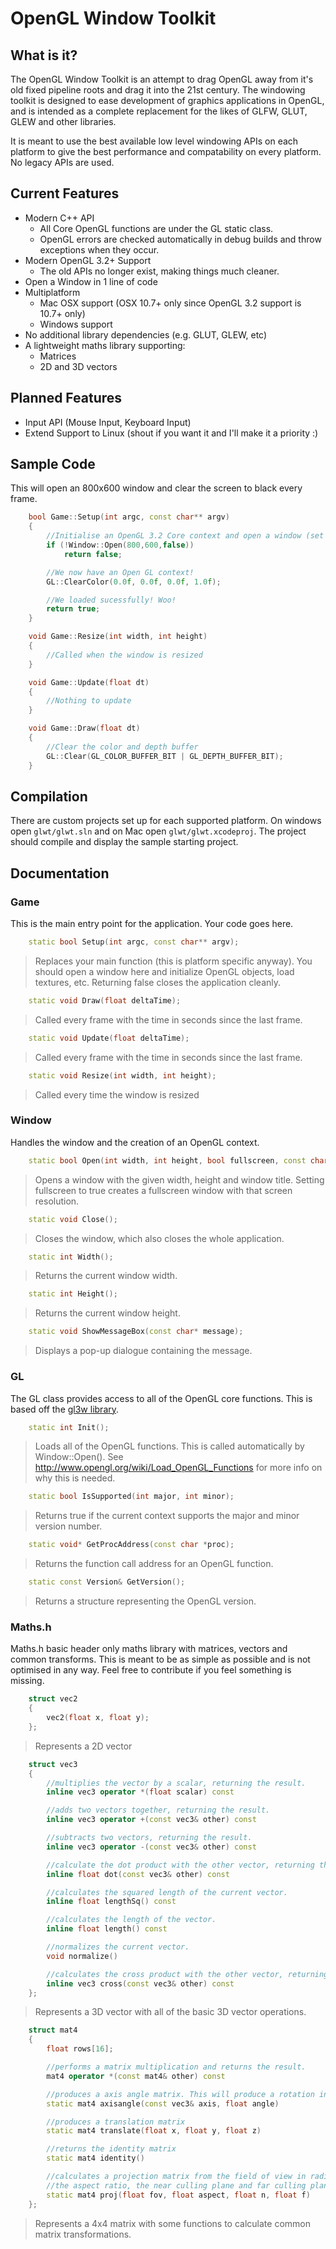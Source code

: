 OpenGL Window Toolkit
====

What is it?
-----------

The OpenGL Window Toolkit is an attempt to drag OpenGL away from it's old fixed pipeline roots and drag it into the 21st century. The windowing toolkit is designed to ease development of graphics applications in OpenGL, and is intended as a complete replacement for the likes of GLFW, GLUT, GLEW and other libraries.

It is meant to use the best available low level windowing APIs on each platform to give the best performance and compatability on every platform. No legacy APIs are used.

Current Features
----------------

* Modern C++ API
    * All Core OpenGL functions are under the GL static class.
    * OpenGL errors are checked automatically in debug builds and throw exceptions when they occur.
* Modern OpenGL 3.2+ Support
    * The old APIs no longer exist, making things much cleaner.
* Open a Window in 1 line of code
* Multiplatform
    * Mac OSX support (OSX 10.7+ only since OpenGL 3.2 support is 10.7+ only)
    * Windows support
* No additional library dependencies (e.g. GLUT, GLEW, etc)
* A lightweight maths library supporting:
    * Matrices
    * 2D and 3D vectors

Planned Features
----------------

* Input API (Mouse Input, Keyboard Input)
* Extend Support to Linux (shout if you want it and I'll make it a priority :)

Sample Code
-----------

This will open an 800x600 window and clear the screen to black every frame.

```C++
    bool Game::Setup(int argc, const char** argv)
    {
        //Initialise an OpenGL 3.2 Core context and open a window (set to true for fullscreen)
        if (!Window::Open(800,600,false))
            return false;

        //We now have an Open GL context!
        GL::ClearColor(0.0f, 0.0f, 0.0f, 1.0f);

        //We loaded sucessfully! Woo!
        return true;
    }

    void Game::Resize(int width, int height)
    {
        //Called when the window is resized
    }

    void Game::Update(float dt)
    {
        //Nothing to update
    }

    void Game::Draw(float dt)
    {
        //Clear the color and depth buffer
        GL::Clear(GL_COLOR_BUFFER_BIT | GL_DEPTH_BUFFER_BIT);
    }
```

Compilation
-----------

There are custom projects set up for each supported platform. On windows open `glwt/glwt.sln` and on Mac open `glwt/glwt.xcodeproj`. The project should compile and display the sample starting project.

Documentation
-------------

### Game ###
This is the main entry point for the application. Your code goes here.

```C++
    static bool Setup(int argc, const char** argv);
```

> Replaces your main function (this is platform specific anyway). You should open a window here and initialize OpenGL objects, load textures, etc.
> Returning false closes the application cleanly.

```C++
    static void Draw(float deltaTime);
```

> Called every frame with the time in seconds since the last frame.

```C++
    static void Update(float deltaTime);
```

> Called every frame with the time in seconds since the last frame.

```C++
    static void Resize(int width, int height);
```

> Called every time the window is resized

### Window ###
Handles the window and the creation of an OpenGL context.

```C++
    static bool Open(int width, int height, bool fullscreen, const char* windowTitle);
```

> Opens a window with the given width, height and window title. Setting fullscreen to true creates a fullscreen window with that screen resolution.

```C++
    static void Close();
```

> Closes the window, which also closes the whole application.

```C++
    static int Width();
```

> Returns the current window width.

```C++
    static int Height();
```

> Returns the current window height.

```C++
    static void ShowMessageBox(const char* message);
```

> Displays a pop-up dialogue containing the message.

### GL ###
The GL class provides access to all of the OpenGL core functions. This is based off the [gl3w library](https://github.com/skaslev/gl3w).

```C++
    static int Init();
```

> Loads all of the OpenGL functions. This is called automatically by Window::Open(). See http://www.opengl.org/wiki/Load_OpenGL_Functions for more info on why this is needed.

```C++
    static bool IsSupported(int major, int minor);
```

> Returns true if the current context supports the major and minor version number.

```C++
    static void* GetProcAddress(const char *proc);
```

> Returns the function call address for an OpenGL function.

```C++
    static const Version& GetVersion();
```

> Returns a structure representing the OpenGL version.

### Maths.h ###
Maths.h basic header only maths library with matrices, vectors and common transforms. This is meant to be as simple as possible and is not optimised in any way. Feel free to contribute if you feel something is missing.

```C++
    struct vec2
    {
        vec2(float x, float y);
    };
```

> Represents a 2D vector

```C++
    struct vec3
    {
        //multiplies the vector by a scalar, returning the result.
        inline vec3 operator *(float scalar) const

        //adds two vectors together, returning the result.
        inline vec3 operator +(const vec3& other) const

        //subtracts two vectors, returning the result.
        inline vec3 operator -(const vec3& other) const

        //calculate the dot product with the other vector, returning the result.
        inline float dot(const vec3& other) const

        //calculates the squared length of the current vector.
        inline float lengthSq() const

        //calculates the length of the vector.
        inline float length() const

        //normalizes the current vector.
        void normalize()

        //calculates the cross product with the other vector, returning the result.
        inline vec3 cross(const vec3& other) const
    };
```

> Represents a 3D vector with all of the basic 3D vector operations.

```C++
    struct mat4
    {
        float rows[16];

        //performs a matrix multiplication and returns the result.
        mat4 operator *(const mat4& other) const

        //produces a axis angle matrix. This will produce a rotation in radians about the normalized axis.
        static mat4 axisangle(const vec3& axis, float angle)

        //produces a translation matrix
        static mat4 translate(float x, float y, float z)

        //returns the identity matrix
        static mat4 identity()

        //calculates a projection matrix from the field of view in radians,
        //the aspect ratio, the near culling plane and far culling plane.
        static mat4 proj(float fov, float aspect, float n, float f)
    };
```

> Represents a 4x4 matrix with some functions to calculate common matrix transformations.
